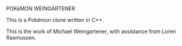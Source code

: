 POKéMON WEINGARTENER

This is a Pokémon clone written in C++.

This is the work of Michael Weingartener, with assistance from Loren Rasmussen.
